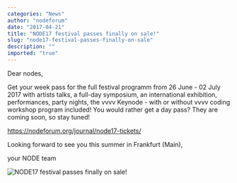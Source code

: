 ```yaml
---
categories: "News"
author: "nodeforum"
date: "2017-04-21"
title: "NODE17 festival passes finally on sale!"
slug: "node17-festival-passes-finally-on-sale"
description: ""
imported: "true"
---
```



Dear nodes,

Get your week pass for the full festival programm from 26 June - 02 July 2017
with artists talks, a full-day symposium, an international exhibition, performances, party nights,
the vvvv Keynode - with or without vvvv coding workshop program included!
You would rather get a day pass?
They are coming soon, so stay tuned!


<https://nodeforum.org/journal/node17-tickets/>


Looking forward to see you this summer in Frankfurt (Main),

your NODE team

![NODE17 festival passes finally on sale!](8d62282a-aefc-4818-9ccd-6dbf129d5842.jpg) 





